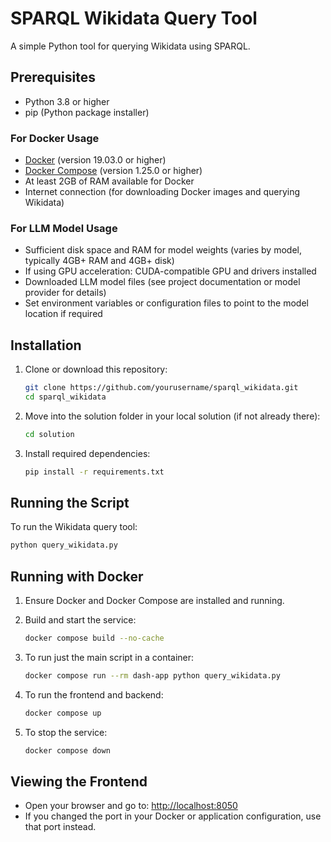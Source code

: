 # SPARQL Wikidata Query Tool

A simple Python tool for querying Wikidata using SPARQL.

## Prerequisites

- Python 3.8 or higher
- pip (Python package installer)

### For Docker Usage

- [Docker](https://www.docker.com/get-started) (version 19.03.0 or higher)
- [Docker Compose](https://docs.docker.com/compose/install/) (version 1.25.0 or higher)
- At least 2GB of RAM available for Docker
- Internet connection (for downloading Docker images and querying Wikidata)

### For LLM Model Usage

- Sufficient disk space and RAM for model weights (varies by model, typically 4GB+ RAM and 4GB+ disk)
- If using GPU acceleration: CUDA-compatible GPU and drivers installed
- Downloaded LLM model files (see project documentation or model provider for details)
- Set environment variables or configuration files to point to the model location if required

## Installation

1. Clone or download this repository:
   ```bash
   git clone https://github.com/yourusername/sparql_wikidata.git
   cd sparql_wikidata
   ```
2. Move into the solution folder in your local solution (if not already there):
   ```bash
   cd solution
   ```

3. Install required dependencies:
   ```bash
   pip install -r requirements.txt
   ```

## Running the Script

To run the Wikidata query tool:

```bash
python query_wikidata.py
```
## Running with Docker

1. Ensure Docker and Docker Compose are installed and running.
2. Build and start the service:
   ```bash
   docker compose build --no-cache
   ```
3. To run just the main script in a container:
   ```bash
   docker compose run --rm dash-app python query_wikidata.py
   ```

4. To run the frontend and backend:
   ```bash
   docker compose up
   ```

5. To stop the service:
   ```bash
   docker compose down
   ```

## Viewing the Frontend

- Open your browser and go to: [http://localhost:8050](http://localhost:8050)
- If you changed the port in your Docker or application configuration, use that port instead.



